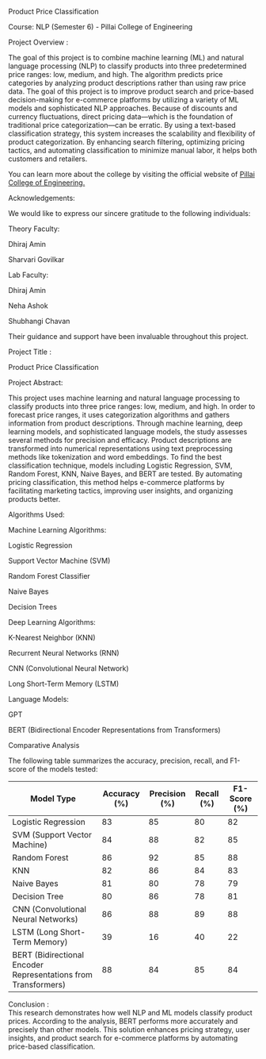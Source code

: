 
Product Price Classification

Course: NLP (Semester 6) - Pillai College of Engineering

Project Overview : 

The goal of this project is to combine machine learning (ML) and natural language processing (NLP) to classify products into three predetermined price ranges: low, medium, and high. The algorithm predicts price categories by analyzing product descriptions rather than using raw price data. The goal of this project is to improve product search and price-based decision-making for e-commerce platforms by utilizing a variety of ML models and sophisticated NLP approaches. Because of discounts and currency fluctuations, direct pricing data—which is the foundation of traditional price categorization—can be erratic. By using a text-based classification strategy, this system increases the scalability and flexibility of product categorization. By enhancing search filtering, optimizing pricing tactics, and automating classification to minimize manual labor, it helps both customers and retailers.


You can learn more about the college by visiting the official website of [Pillai College of Engineering.](https://www.pce.ac.in/)

Acknowledgements:

We would like to express our sincere gratitude to the following individuals:

Theory Faculty:

Dhiraj Amin

Sharvari Govilkar

Lab Faculty:

Dhiraj Amin

Neha Ashok

Shubhangi Chavan

Their guidance and support have been invaluable throughout this project.

Project Title :

Product Price Classification 

Project Abstract:

This project uses machine learning and natural language processing to classify products into three price ranges: low, medium, and high. In order to forecast price ranges, it uses categorization algorithms and gathers information from product descriptions. Through machine learning, deep learning models, and sophisticated language models, the study assesses several methods for precision and efficacy. Product descriptions are transformed into numerical representations using text preprocessing methods like tokenization and word embeddings. To find the best classification technique, models including Logistic Regression, SVM, Random Forest, KNN, Naive Bayes, and BERT are tested. By automating pricing classification, this method helps e-commerce platforms by facilitating marketing tactics, improving user insights, and organizing products better.

Algorithms Used:

Machine Learning Algorithms:

Logistic Regression

Support Vector Machine (SVM)

Random Forest Classifier

Naive Bayes

Decision Trees

Deep Learning Algorithms:

K-Nearest Neighbor (KNN)

Recurrent Neural Networks (RNN)

CNN (Convolutional Neural Network)

Long Short-Term Memory (LSTM)

Language Models:

GPT

BERT (Bidirectional Encoder Representations from Transformers)

Comparative Analysis

The following table summarizes the accuracy, precision, recall, and F1-score of the models tested:

| Model Type                                                     | Accuracy (%) | Precision (%) | Recall (%) | F1-Score (%) |
| -------------------------------------------------------------- | ------------ | ------------- | ---------- | ------------ |
| Logistic Regression                                            | 83           | 85            | 80         | 82           |
| SVM (Support Vector Machine)                                   | 84           | 88            | 82         | 85           |
| Random Forest                                                  | 86           | 92            | 85         | 88           |
| KNN                                                            | 82           | 86            | 84         | 83           |
| Naive Bayes                                                    | 81           | 80            | 78         | 79           |
| Decision Tree                                                  | 80           | 86            | 78         | 81           |
| CNN (Convolutional Neural Networks)                            | 86           | 88            | 89         | 88           |
| LSTM (Long Short-Term Memory)                                  | 39           | 16            | 40         | 22           |
| BERT (Bidirectional Encoder Representations from Transformers) | 88           | 84            | 85         | 84           |

Conclusion :  
This research demonstrates how well NLP and ML models classify product prices. According to the analysis, BERT performs more accurately and precisely than other models. This solution enhances pricing strategy, user insights, and product search for e-commerce platforms by automating price-based classification.



